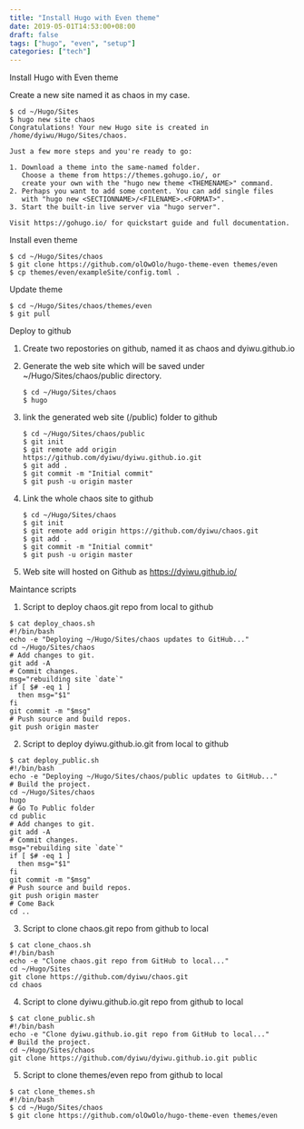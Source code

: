 ```yaml
---
title: "Install Hugo with Even theme"
date: 2019-05-01T14:53:00+08:00
draft: false
tags: ["hugo", "even", "setup"]
categories: ["tech"]
---
```


Install Hugo with Even theme

Create a new site named it as chaos in my case.
```
$ cd ~/Hugo/Sites
$ hugo new site chaos
Congratulations! Your new Hugo site is created in /home/dyiwu/Hugo/Sites/chaos.

Just a few more steps and you're ready to go:

1. Download a theme into the same-named folder.
   Choose a theme from https://themes.gohugo.io/, or
   create your own with the "hugo new theme <THEMENAME>" command.
2. Perhaps you want to add some content. You can add single files
   with "hugo new <SECTIONNAME>/<FILENAME>.<FORMAT>".
3. Start the built-in live server via "hugo server".

Visit https://gohugo.io/ for quickstart guide and full documentation.
```

Install even theme
```
$ cd ~/Hugo/Sites/chaos
$ git clone https://github.com/olOwOlo/hugo-theme-even themes/even
$ cp themes/even/exampleSite/config.toml .
```

Update theme
```
$ cd ~/Hugo/Sites/chaos/themes/even
$ git pull
```
Deploy to github

1. Create two repostories on github, named it as chaos and dyiwu.github.io
2. Generate the web site which will be saved under ~/Hugo/Sites/chaos/public directory.

    ```
    $ cd ~/Hugo/Sites/chaos
    $ hugo
    ```
3. link the generated web site (/public) folder to github
    ```
    $ cd ~/Hugo/Sites/chaos/public
    $ git init
    $ git remote add origin https://github.com/dyiwu/dyiwu.github.io.git
    $ git add .
    $ git commit -m "Initial commit"
    $ git push -u origin master
    ```
4.  Link the whole chaos site to github
    ```
    $ cd ~/Hugo/Sites/chaos
    $ git init
    $ git remote add origin https://github.com/dyiwu/chaos.git
    $ git add .
    $ git commit -m "Initial commit"
    $ git push -u origin master
    ```
5. Web site will hosted on Github as https://dyiwu.github.io/

Maintance scripts

1.  Script to deploy chaos.git repo from local to github
```
$ cat deploy_chaos.sh 
#!/bin/bash
echo -e "Deploying ~/Hugo/Sites/chaos updates to GitHub..."
cd ~/Hugo/Sites/chaos
# Add changes to git.
git add -A
# Commit changes.
msg="rebuilding site `date`"
if [ $# -eq 1 ]
  then msg="$1"
fi
git commit -m "$msg"
# Push source and build repos.
git push origin master
```
2.  Script to deploy dyiwu.github.io.git from local to github
```
$ cat deploy_public.sh
#!/bin/bash
echo -e "Deploying ~/Hugo/Sites/chaos/public updates to GitHub..."
# Build the project.
cd ~/Hugo/Sites/chaos
hugo
# Go To Public folder
cd public
# Add changes to git.
git add -A
# Commit changes.
msg="rebuilding site `date`"
if [ $# -eq 1 ]
  then msg="$1"
fi
git commit -m "$msg"
# Push source and build repos.
git push origin master
# Come Back
cd ..
```

3.  Script to clone chaos.git repo from github to local
```
$ cat clone_chaos.sh 
#!/bin/bash
echo -e "Clone chaos.git repo from GitHub to local..."
cd ~/Hugo/Sites
git clone https://github.com/dyiwu/chaos.git
cd chaos
```

4. Script to clone dyiwu.github.io.git repo from github to local
```
$ cat clone_public.sh 
#!/bin/bash
echo -e "Clone dyiwu.github.io.git repo from GitHub to local..."
# Build the project.
cd ~/Hugo/Sites/chaos
git clone https://github.com/dyiwu/dyiwu.github.io.git public
```

5. Script to clone themes/even repo from github to local
```
$ cat clone_themes.sh 
#!/bin/bash
$ cd ~/Hugo/Sites/chaos
$ git clone https://github.com/olOwOlo/hugo-theme-even themes/even
```
